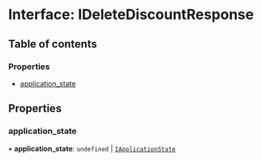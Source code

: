 # Interface: IDeleteDiscountResponse

## Table of contents

### Properties

- [application\_state](IDeleteDiscountResponse.md#application_state)

## Properties

### application\_state

• **application\_state**: `undefined` \| [`IApplicationState`](IApplicationState.md)
